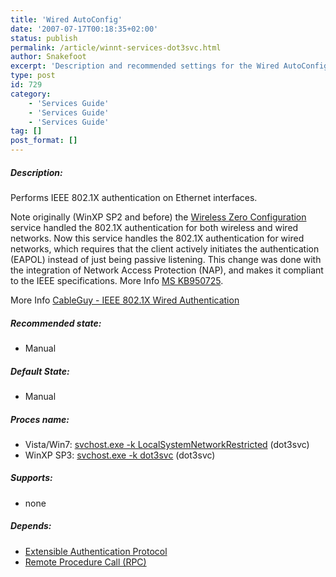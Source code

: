 ```yaml
---
title: 'Wired AutoConfig'
date: '2007-07-17T00:18:35+02:00'
status: publish
permalink: /article/winnt-services-dot3svc.html
author: Snakefoot
excerpt: 'Description and recommended settings for the Wired AutoConfig service.'
type: post
id: 729
category:
    - 'Services Guide'
    - 'Services Guide'
    - 'Services Guide'
tag: []
post_format: []
---
```

##### Description:

 Performs IEEE 802.1X authentication on Ethernet interfaces.  
  
 Note originally (WinXP SP2 and before) the [Wireless Zero Configuration](/article/winnt-services-wzcsvc.html) service handled the 802.1X authentication for both wireless and wired networks. Now this service handles the 802.1X authentication for wired networks, which requires that the client actively initiates the authentication (EAPOL) instead of just being passive listening. This change was done with the integration of Network Access Protection (NAP), and makes it compliant to the IEEE specifications. More Info [MS KB950725](http://support.microsoft.com/kb/950725 "The Authentication tab is missing in the properties dialog box of the wired network adapter after you install Windows XP SP3").  
  
 More Info [CableGuy - IEEE 802.1X Wired Authentication](http://technet.microsoft.com/en-us/magazine/cc194418.aspx "The Cable Guy  IEEE 802.1X Wired Authentication (February 2008)")
 
##### Recommended state:

- Manual

##### Default State:

- Manual

##### Proces name:

- Vista/Win7: [svchost.exe -k LocalSystemNetworkRestricted](/article/winnt-services-wrapper.html) (dot3svc)
- WinXP SP3: [svchost.exe -k dot3svc](/article/winnt-services-wrapper.html) (dot3svc)

##### Supports:

- none

##### Depends:

- [Extensible Authentication Protocol](/article/winnt-services-eaphost.html)
- [Remote Procedure Call (RPC)](/article/winnt-services-rpcss.html)